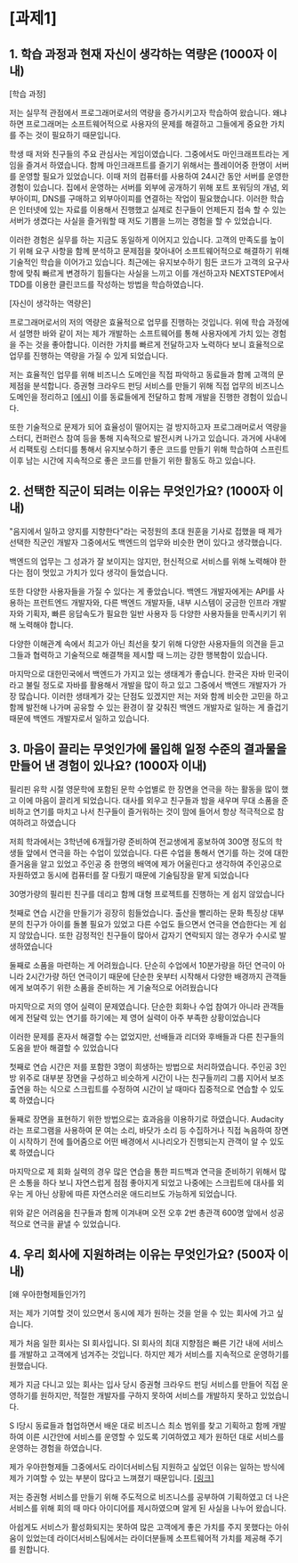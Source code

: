 # [과제1]

## 1. 학습 과정과 현재 자신이 생각하는 역량은 (1000자 이내)
[학습 과정]

저는 실무적 관점에서 프로그래머로서의 역량을 증가시키고자 학습하여 왔습니다. 왜냐하면 프로그래머는 소프트웨어적으로 사용자의 문제를 해결하고 그들에게 중요한 가치를 주는 것이 필요하기 때문입니다.

학생 때 저와 친구들의 주요 관심사는 게임이였습니다. 그중에서도 마인크래프트라는 게임을 즐겨서 하였습니다. 함께 마인크래프트를 즐기기 위해서는 플레이어중 한명이 서버를 운영할 필요가 있었습니다.
이때 저의 컴퓨터를 사용하여 24시간 동안 서버를 운영한 경험이 있습니다. 집에서 운영하는 서버를 외부에 공개하기 위해 포트 포워딩의 개념, 외부아이피, DNS를 구매하고 외부아이피를 연결하는 작업이 필요했습니다.
이러한 학습은 인터넷에 있는 자료를 이용해서 진행했고 실제로 친구들이 언제든지 접속 할 수 있는 서버가 생겼다는 사실을 즐거워할 때 저도 기쁨을 느끼는 경험을 할 수 있었습니다.

이러한 경험은 실무를 하는 지금도 동일하게 이어지고 있습니다. 고객의 만족도를 높이기 위해 요구 사항을 함께 분석하고 문제점을 찾아내어 소프트웨어적으로 해결하기 위해 기술적인 학습을 이어가고 있습니다.
최근에는 유지보수하기 힘든 코드가 고객의 요구사항에 맞춰 빠르게 변경하기 힘들다는 사실을 느끼고 이를 개선하고자 NEXTSTEP에서 TDD를 이용한 클린코드를 작성하는 방법을 학습하였습니다.

[자신이 생각하는 역량은]

프로그래머로서의 저의 역량은 효율적으로 업무를 진행하는 것입니다. 위에 학습 과정에서 설명한 바와 같이 저는 제가 개발하는 소프트웨어를 통해 사용자에게 가치 있는 경험을 주는 것을 좋아합니다.
이러한 가치를 빠르게 전달하고자 노력하다 보니 효율적으로 업무를 진행하는 역량을 가질 수 있게 되었습니다.

저는 효율적인 업무를 위해 비즈니스 도메인을 직접 파악하고 동료들과 함께 고객의 문제점을 분석합니다. 증권형 크라우드 펀딩 서비스를 만들기 위해 직접 업무의 비즈니스 도메인을 정리하고 [\[에시\]](https://github.com/jimbaemon/til/tree/master/business-model/%ED%81%AC%EB%9D%BC%EC%9A%B0%EB%93%9C%20%ED%8E%80%EB%94%A9) 이를 동료들에게 전달하고 함께 개발을 진행한 경험이 있습니다.

또한 기술적으로 문제가 되어 효율성이 떨어지는 걸 방지하고자 프로그래머로서 역량을 스터디, 컨퍼런스 참여 등을 통해 지속적으로 발전시켜 나가고 있습니다. 과거에 사내에서 리팩토링 스터디를 통해서 유지보수하기 좋은 코드를 만들기 위해 학습하여 스프린트 이후 남는 시간에 지속적으로 좋은 코드를 만들기 위한 활동도 하고 있습니다.

## 2. 선택한 직군이 되려는 이유는 무엇인가요? (1000자 이내)
"음지에서 일하고 양지를 지향한다"라는 국정원의 초대 원훈을 기사로 접했을 때 제가 선택한 직군인 개발자 그중에서도 백엔드의 업무와 비슷한 면이 있다고 생각했습니다.

백엔드의 업무는 그 성과가 잘 보이지는 않지만, 헌신적으로 서비스를 위해 노력해야 한다는 점이 멋있고 가치가 있다 생각이 들었습니다. 

또한 다양한 사용자들을 가질 수 있다는 게 좋았습니다. 백엔드 개발자에게는 API를 사용하는 프런트엔드 개발자와, 다른 백엔드 개발자들, 내부 시스템이 궁금한 인프라 개발자와 기획자, 빠른 응답속도가 필요한 일반 사용자 등 다양한 사용자들을 만족시키기 위해 노력해야 합니다.

다양한 이해관계 속에서 최고가 아닌 최선을 찾기 위해 다양한 사용자들의 의견을 듣고 그들과 협력하고 기술적으로 해결책을 제시할 때 느끼는 강한 행복함이 있습니다.

마지막으로 대한민국에서 백엔드가 가지고 있는 생태계가 좋습니다. 한국은 자바 민국이라고 불릴 정도로 자바를 활용해서 개발을 많이 하고 있고 그중에서 백엔드 개발자가 가장 많습니다. 이러한 생태계가 갖는 단점도 있겠지만 저는 저와 함께 비슷한 고민을 하고 함께 발전해 나가며 공유할 수 있는 환경이 잘 갖춰진 백엔드 개발자로 일하는 게 즐겁기 때문에 백엔드 개발자로서 일하고 있습니다. 

## 3. 마음이 끌리는 무엇인가에 몰입해 일정 수준의 결과물을 만들어 낸 경험이 있나요? (1000자 이내)
필리핀 유학 시절 영문학에 포함된 문학 수업별로 한 장면을 연극을 하는 활동을 많이 했고 이에 마음이 끌리게 되었습니다. 대사를 외우고 친구들과 밤을 새우며 무대 소품을 준비하고 연기를 마치고 나서 친구들이 즐거워하는 것이 맘에 들어서 항상 적극적으로 참여하려고 하였습니다

저희 학과에서는 3학년에 6개월가량 준비하여 전교생에게 홍보하여 300명 정도의 학생들 앞에서 연극을 하는 수업이 있었습니다. 다른 수업을 통해서 연기를 하는 것에 대한 즐거움을 알고 있었고 주인공 중 한명의 배역에 제가 어울린다고 생각하여 주인공으로 자원하였고 동시에 컴퓨터를 잘 다뤘기 때문에 기술팀장을 맡게 되었습니다

30명가량의 필리핀 친구를 데리고 함께 대형 프로젝트를 진행하는 게 쉽지 않았습니다

첫째로 연습 시간을 만들기가 굉장히 힘들었습니다. 출산을 빨리하는 문화 특징상 대부분의 친구가 아이를 돌볼 필요가 있었고 다른 수업도 들으면서 연극을 연습한다는 게 쉽지 않았습니다. 또한 감정적인 친구들이 많아서 갑자기 연락되지 않는 경우가 수시로 발생하였습니다

둘째로 소품을 마련하는 게 어려웠습니다. 단순히 수업에서 10분가량을 하던 연극이 아니라 2시간가량 하던 연극이기 때문에 단순한 옷부터 시작해서 다양한 배경까지 관객들에게 보여주기 위한 소품을 준비하는 게 기술적으로 어려웠습니다

마지막으로 저의 영어 실력이 문제였습니다. 단순한 회화나 수업 참여가 아니라 관객들에게 전달력 있는 연기를 하기에는 제 영어 실력이 아주 부족한 상황이었습니다

이러한 문제를 혼자서 해결할 수는 없었지만, 선배들과 리더와 후배들과 다른 친구들의 도움을 받아 해결할 수 있었습니다

첫째로 연습 시간은 저를 포함한 3명이 희생하는 방법으로 처리하였습니다. 주인공 3인방 위주로 대부분 장면을 구성하고 비슷하게 시간이 나는 친구들끼리 그룹 지어서 보조 출연을 하는 식으로 스크립트를 수정하여 시간이 날 때마다 집중적으로 연습할 수 있도록 하였습니다

둘째로 장면을 표현하기 위한 방법으로는 효과음을 이용하기로 하였습니다. Audacity라는 프로그램을 사용하여 문 여는 소리, 바닷가 소리 등 수집하거나 직접 녹음하여 장면이 시작하기 전에 틀어줌으로 어떤 배경에서 시나리오가 진행되는지 관객이 알 수 있도록 하였습니다

마지막으로 제 회화 실력의 경우 많은 연습을 통한 피드백과 연극을 준비하기 위해서 많은 소통을 하다 보니 자연스럽게 점점 좋아지게 되었고 나중에는 스크립트에 대사를 외우는 게 아닌 상황에 따른 자연스러운 애드리브도 가능하게 되었습니다.

위와 같은 어려움을 친구들과 함께 이겨내며 오전 오후 2번 총관객 600명 앞에서 성공적으로 연극을 끝낼 수 있었습니다.



## 4. 우리 회사에 지원하려는 이유는 무엇인가요? (500자 이내)

[왜 우아한형제들인가?]

저는 제가 기여할 것이 있으면서 동시에 제가 원하는 것을 얻을 수 있는 회사에 가고 싶습니다. 

제가 처음 일한 회사는 SI 회사입니다. SI 회사의 최대 지향점은 빠른 기간 내에 서비스를 개발하고 고객에게 넘겨주는 것입니다. 하지만 제가 서비스를 지속적으로 운영하기를 원했습니다.

제가 지금 다니고 있는 회사는 입사 당시 증권형 크라우드 펀딩 서비스를 만들어 직접 운영하기를 원하지만, 적절한 개발자를 구하지 못하여 서비스를 개발하지 못하고 있었습니다.

S I당시 동료들과 협업하면서 배운 대로 비즈니스 최소 범위를 찾고 기획하고 함께 개발하여 이른 시간안에 서비스를 운영할 수 있도록 기여하였고 제가 원하던 대로 서비스를 운영하는 경험을 하였습니다.

제가 우아한형제들 그중에서도 라이더서비스팀 지원하고 싶었던 이유는 일하는 방식에 제가 기여할 수 있는 부분이 많다고 느껴졌기 때문입니다. [\[링크\]](https://grape-beetle-59a.notion.site/ea0cc5ad8c4240ad8d35f7d5111d5760)

저는 증권형 서비스를 만들기 위해 주도적으로 비즈니스를 공부하여 기획하였고 더 나은 서비스를 위해 회의 때 마다 아이디어를 제시하였으며 알게 된 사실을 나누어 왔습니다. 

아쉽게도 서비스가 활성화되지는 못하여 많은 고객에게 좋은 가치를 주지 못했다는 아쉬움이 있었는데 라이더서비스팀에서는 라이더분들께 소프트웨어적 가치를 제공해 주기를 원합니다.  

